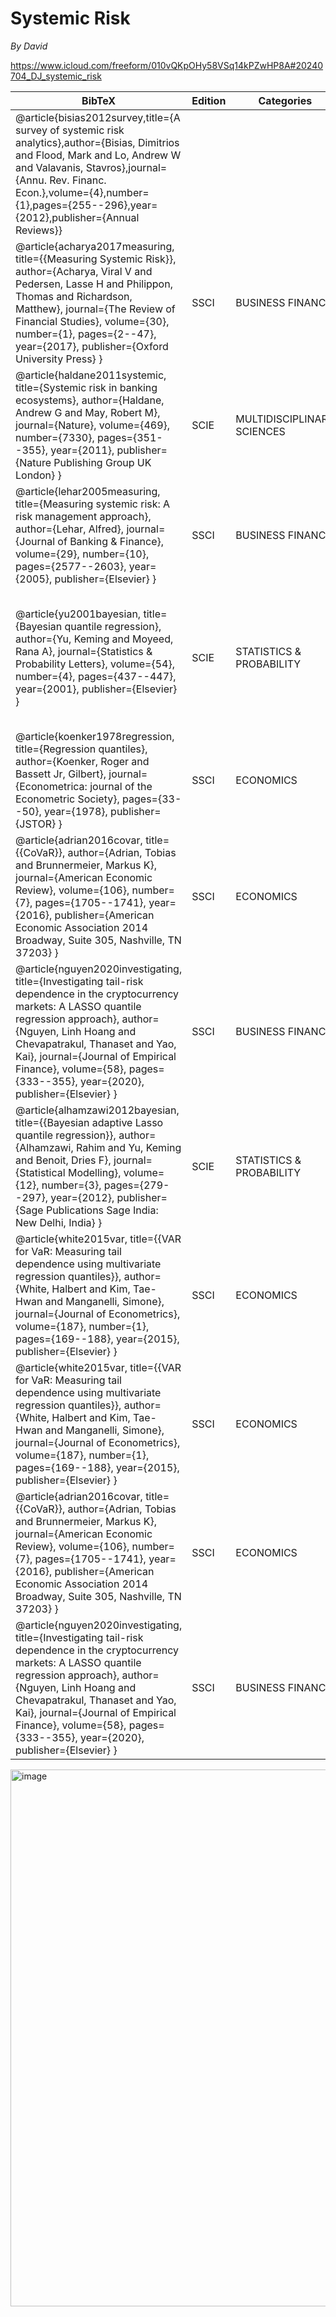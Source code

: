 # Systemic Risk

*By David*

https://www.icloud.com/freeform/010vQKpOHy58VSq14kPZwHP8A#20240704_DJ_systemic_risk





| BibTeX | Edition | Categories | Rank | Citation | Keyword |
| --- | --- | --- | --- | --- | --- |
| @article{bisias2012survey,title={A survey of systemic risk analytics},author={Bisias, Dimitrios and Flood, Mark and Lo, Andrew W and Valavanis, Stavros},journal={Annu. Rev. Financ. Econ.},volume={4},number={1},pages={255--296},year={2012},publisher={Annual Reviews}}| |||1173||
| @article{acharya2017measuring, title={{Measuring Systemic Risk}}, author={Acharya, Viral V and Pedersen, Lasse H and Philippon, Thomas and Richardson, Matthew}, journal={The Review of Financial Studies}, volume={30}, number={1}, pages={2--47}, year={2017}, publisher={Oxford University Press} } | SSCI | BUSINESS FINANCE | 4/111, 3.6% | 3471 | Systemic Risk |
| @article{haldane2011systemic, title={Systemic risk in banking ecosystems}, author={Haldane, Andrew G and May, Robert M}, journal={Nature}, volume={469}, number={7330}, pages={351--355}, year={2011}, publisher={Nature Publishing Group UK London} } | SCIE | MULTIDISCIPLINARY SCIENCES | 1/73, 1.37% | 1759 | Systemic Risk |
| @article{lehar2005measuring, title={Measuring systemic risk: A risk management approach}, author={Lehar, Alfred}, journal={Journal of Banking \& Finance}, volume={29}, number={10}, pages={2577--2603}, year={2005}, publisher={Elsevier} } | SSCI | BUSINESS FINANCE | 39/111, 35.14% | 813 | Risk Management |
| @article{yu2001bayesian, title={Bayesian quantile regression}, author={Yu, Keming and Moyeed, Rana A}, journal={Statistics \& Probability Letters}, volume={54}, number={4}, pages={437--447}, year={2001}, publisher={Elsevier} } | SCIE | STATISTICS & PROBABILITY | 105/125, 84% | 1125 | Asymmetric Laplace Distribution, Bayesian Inference, Markov Chain Monte Carlo Methods, Quantile Regression |
| @article{koenker1978regression, title={Regression quantiles}, author={Koenker, Roger and Bassett Jr, Gilbert}, journal={Econometrica: journal of the Econometric Society}, pages={33--50}, year={1978}, publisher={JSTOR} } | SSCI | ECONOMICS | 33/381, 8.66% | 19671 | Quantile Regression |
| @article{adrian2016covar, title={{CoVaR}}, author={Adrian, Tobias and Brunnermeier, Markus K}, journal={American Economic Review}, volume={106}, number={7}, pages={1705--1741}, year={2016}, publisher={American Economic Association 2014 Broadway, Suite 305, Nashville, TN 37203} } | SSCI | ECONOMICS | 4/380, 1.05% | 4253 | CoVaR |
| @article{nguyen2020investigating, title={Investigating tail-risk dependence in the cryptocurrency markets: A LASSO quantile regression approach}, author={Nguyen, Linh Hoang and Chevapatrakul, Thanaset and Yao, Kai}, journal={Journal of Empirical Finance}, volume={58}, pages={333--355}, year={2020}, publisher={Elsevier} } | SSCI | BUSINESS FINANCE | 57/111, 51.35% | 55 | LASSO, Quantile Regression |
| @article{alhamzawi2012bayesian, title={{Bayesian adaptive Lasso quantile regression}}, author={Alhamzawi, Rahim and Yu, Keming and Benoit, Dries F}, journal={Statistical Modelling}, volume={12}, number={3}, pages={279--297}, year={2012}, publisher={Sage Publications Sage India: New Delhi, India} } | SCIE | STATISTICS & PROBABILITY | 104/164, 63.41% | 182 | LASSO, Quantile Regression |
| @article{white2015var, title={{VAR for VaR: Measuring tail dependence using multivariate regression quantiles}}, author={White, Halbert and Kim, Tae-Hwan and Manganelli, Simone}, journal={Journal of Econometrics}, volume={187}, number={1}, pages={169--188}, year={2015}, publisher={Elsevier} } | SSCI | ECONOMICS | 35/380, 9.21% | 378 | Value at Risk |
| @article{white2015var, title={{VAR for VaR: Measuring tail dependence using multivariate regression quantiles}}, author={White, Halbert and Kim, Tae-Hwan and Manganelli, Simone}, journal={Journal of Econometrics}, volume={187}, number={1}, pages={169--188}, year={2015}, publisher={Elsevier} } | SSCI | ECONOMICS | 35/380, 9.21% | 378 | Value at Risk |
| @article{adrian2016covar, title={{CoVaR}}, author={Adrian, Tobias and Brunnermeier, Markus K}, journal={American Economic Review}, volume={106}, number={7}, pages={1705--1741}, year={2016}, publisher={American Economic Association 2014 Broadway, Suite 305, Nashville, TN 37203} } | SSCI | ECONOMICS | 4/380, 1.05% | 4253 | CoVaR |
| @article{nguyen2020investigating, title={Investigating tail-risk dependence in the cryptocurrency markets: A LASSO quantile regression approach}, author={Nguyen, Linh Hoang and Chevapatrakul, Thanaset and Yao, Kai}, journal={Journal of Empirical Finance}, volume={58}, pages={333--355}, year={2020}, publisher={Elsevier} } | SSCI | BUSINESS FINANCE | 57/111, 51.35% | 55 | LASSO, Quantile Regression |
<!-- 
| @incollection{mihoci2020frm, title={{FRM Financial Risk Meter}}, author={Mihoci, Andrija and Althof, Michael and Chen, Cathy Yi-Hsuan and H{\"a}rdle, Wolfgang Karl}, booktitle={The Econometrics of Networks}, volume={42}, pages={335--368}, year={2020}, publisher={Emerald Publishing Limited} } |  |  |  | 31 | Financial Risk Meter |
| @article{hardle2016tenet, title={{TENET: Tail-Event driven NETwork risk}}, author={H{\"a}rdle, Wolfgang Karl and Wang, Weining and Yu, Lining}, journal={Journal of Econometrics}, volume={192}, number={2}, pages={499--513}, year={2016}, publisher={Elsevier}, note = {\url{https://doi.org/10.1016/j.jeconom.2016.02.013}} } | SSCI | ECONOMICS | 35/380, 9.21% | 355 | Adjacency Matrix, Tail Event |
| @article{pele2023financial, title={{Financial Risk Meter for the Romanian stock market}}, author={Pele, Daniel Traian and Conda, Alexandra Ioana and Bag, Raul Cristian and Mazurencu-Marinescu-Pele, Miruna and Strat, Vasile Alecsandru}, journal={Romanian Journal of Economic Forecasting}, volume={26}, number={1}, pages={5--24}, year={2023} } | SSCI | ECONOMICS | 315/380, 82.89% | 0 | Financial Risk Meter |
| @article{ren2022financialCrypto, title={{Financial Risk Meter for cryptocurrencies and tail risk network-based portfolio construction}}, author={Ren, Rui and Althof, Michael and H{\"a}rdle, Wolfgang Karl}, journal={The Singapore Economic Review}, pages={1--27}, year={2022}, publisher={World Scientific}, note = {\url{https://doi.org/10.1142/S0217590822480010}} } | SSCI | ECONOMICS | 221/380, 58.16% | 1 | Financial Risk Meter |
| @article{ren2022financialExpectiles, title={{Financial Risk Meter based on expectiles}}, author={Ren, Rui and Lu, Meng-Jou and Li, Yingxing and H{\"a}rdle, Wolfgang Karl}, journal={Journal of Multivariate Analysis}, volume={189}, pages={104881}, year={2022}, note = {\url{https://doi.org/10.1016/j.jmva.2021.104881}} } | SCIE | STATISTICS & PROBABILITY | 54/125, 43.2% | 2 | Financial Risk Meter |
| @article{amor2022financial, title={{Financial Risk Meter for emerging markets}}, author={Amor, Souhir Ben and Althof, Michael and H{\"a}rdle, Wolfgang Karl}, journal={Research in International Business and Finance}, volume={60}, pages={101594}, year={2022}, publisher={Elsevier}, note = {\url{https://doi.org/10.1016/j.ribaf.2021.101594}} } | SSCI | BUSINESS FINANCE | 9/111, 8.11% | 12 | Financial Risk Meter |
| @article{wang2023financial, title={{A Financial Risk Meter for China}}, author={Wang, Ruting and Althof, Michael and H{\"a}rdle, Wolfgang Karl}, journal={Emerging Markets Review}, year={2023}, volume={56}, pages={101052}, note = {\url{https://doi.org/10.1016/j.ememar.2023.101052}} } | SSCI | BUSINESS FINANCE | 20/111, 18.02%




| @article{torri2021network, title={{Network tail risk estimation in the European banking system}}, author={Torri, Gabriele and Giacometti, Rosella and Tich{\`y}, Tom{\'a}{\v{s}}}, journal={Journal of Economic Dynamics and Control}, volume={127}, pages={104125}, year={2021}, publisher={Elsevier} } | SSCI | ECONOMICS | 207/380, 54.47% | 21 | Tail Event | -->
<!-- | @article{acharya2009causes, title={Causes of the financial crisis}, author={Acharya, Viral V and Richardson, Matthew}, journal={Critical review}, volume={21}, number={2-3}, pages={195--210}, year={2009}, publisher={Taylor \& Francis} } | SSCI | POLITICAL SCIENCE | 208/315, 66.03% | 828 | Financial Crisis | -->



<img width="859" alt="image" src="https://github.com/venteng/finalytics/assets/55239313/d75ef792-2883-48c8-9cff-db823c2fce2a">
